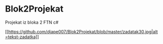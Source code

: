 # Blok2Projekat
Projekat iz bloka 2 FTN c#

[[https://github.com/djape007/Blok2Projekat/blob/master/zadatak30.jpg|alt=tekst-zadatka]]